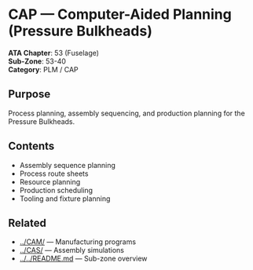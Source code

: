# CAP — Computer-Aided Planning (Pressure Bulkheads)

**ATA Chapter**: 53 (Fuselage)  
**Sub-Zone**: 53-40  
**Category**: PLM / CAP

## Purpose

Process planning, assembly sequencing, and production planning for the Pressure Bulkheads.

## Contents

- Assembly sequence planning
- Process route sheets
- Resource planning
- Production scheduling
- Tooling and fixture planning

## Related

- [../CAM/](../CAM/) — Manufacturing programs
- [../CAS/](../CAS/) — Assembly simulations
- [../../README.md](../../README.md) — Sub-zone overview
